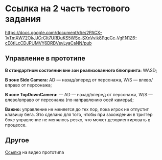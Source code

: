 # Ссылка на 2 часть тестового задания
https://docs.google.com/document/d/e/2PACX-1vTmXW72OkJJGrCIt7URDuKS5WSe-SXnVvIk8PqeCc-VgFN1Z6-cE8tILcCDJPUMVY6DRBVevLyaCaNN/pub

## Управление в прототипе

**В стандартном состоянии вне зон реализованного блюпринта:** WASD;

**В зоне Side Camera:** AD — назад/вперед от персонажа, W/S — влево/вправо от персонажа;

**В зоне TopDownCamera:** — AD — назад/вперед от персонажа, W/S — влево/вправо от персонажа (по направлению осей камеры);

**Важно:** управление не меняется до тех пор, пока игрок не отпустит клавишу бега. Это сделано для того, чтобы при захождении в триггер бокс управление не менялось резко, что может дезориентировать в процессе.

## Другое

[Ссылка](https://disk.yandex.ru/i/xvKZi7rZxCWNnQ) на видео прототипа
